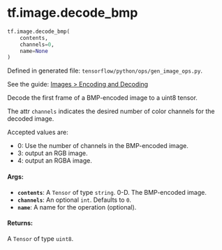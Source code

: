 <div itemscope itemtype="http://developers.google.com/ReferenceObject">
<meta itemprop="name" content="tf.image.decode_bmp" />
</div>

# tf.image.decode_bmp

``` python
tf.image.decode_bmp(
    contents,
    channels=0,
    name=None
)
```



Defined in generated file: `tensorflow/python/ops/gen_image_ops.py`.

See the guide: [Images > Encoding and Decoding](../../../../api_guides/python/image.md#Encoding_and_Decoding)

Decode the first frame of a BMP-encoded image to a uint8 tensor.

The attr `channels` indicates the desired number of color channels for the
decoded image.

Accepted values are:

*   0: Use the number of channels in the BMP-encoded image.
*   3: output an RGB image.
*   4: output an RGBA image.

#### Args:

* <b>`contents`</b>: A `Tensor` of type `string`. 0-D.  The BMP-encoded image.
* <b>`channels`</b>: An optional `int`. Defaults to `0`.
* <b>`name`</b>: A name for the operation (optional).


#### Returns:

A `Tensor` of type `uint8`.